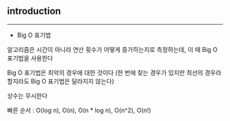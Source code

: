 ## introduction
---
* Big O 표기법

알고리즘은 시간이 아니라 연산 휫수가 어떻게 증가하는지로 측정하는데, 이 때 Big O 표기법을 사용한다

Big O 표기법은 최악의 경우에 대한 것이다 (한 번에 찾는 경우가 있지만 최선의 경우라 할지라도 Big O 표기법은 달라지지 않는다)

상수는 무시한다

빠른 순서 : O(log n), O(n), O(n * log n), O(n^2), O(n!) 
